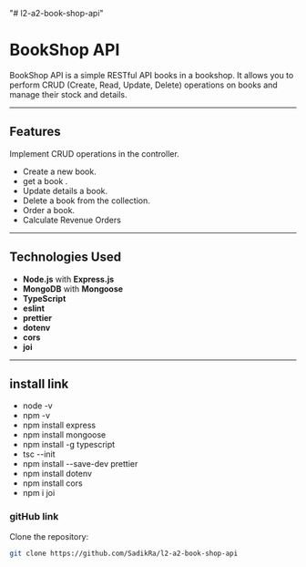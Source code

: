 "# l2-a2-book-shop-api"

# BookShop API

BookShop API is a simple RESTful API books in a bookshop. It allows you to perform CRUD (Create, Read, Update, Delete) operations on books and manage their stock and details.

---

## Features

Implement CRUD operations in the controller.

- Create a new book.
- get a book .
- Update details a book.
- Delete a book from the collection.
- Order a book.
- Calculate Revenue Orders

---

## Technologies Used

- **Node.js** with **Express.js**
- **MongoDB** with **Mongoose**
- **TypeScript**
- **eslint**
- **prettier**
- **dotenv**
- **cors**
- **joi**


---

## install link

- node -v
- npm -v
- npm install express
- npm install mongoose
- npm install -g typescript
- tsc --init
- npm install --save-dev prettier
- npm install dotenv
- npm install cors
- npm i joi



### gitHub link

Clone the repository:

```bash
git clone https://github.com/SadikRa/l2-a2-book-shop-api

```
